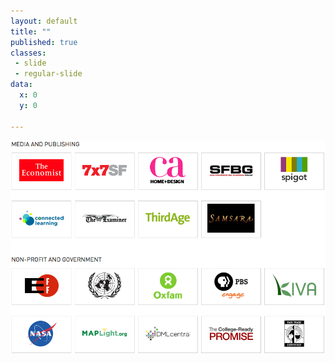 ```yaml
---
layout: default
title: ""
published: true
classes:
 - slide
 - regular-slide
data:
  x: 0
  y: 0

---
```

<img src="images/clients2.png" />